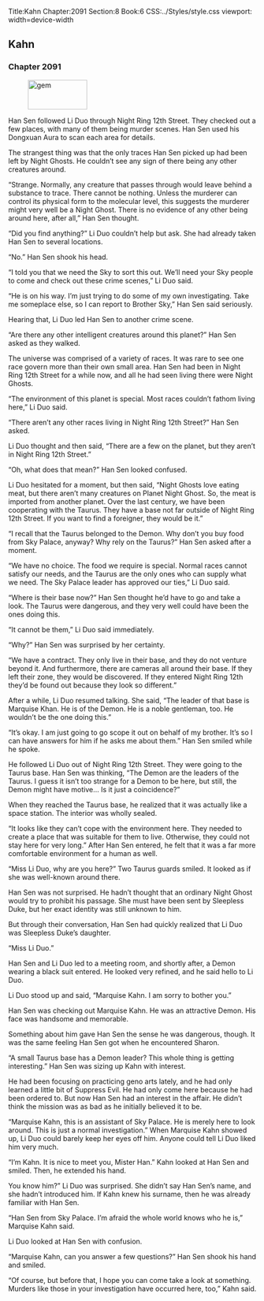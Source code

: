 Title:Kahn 
Chapter:2091 
Section:8 
Book:6 
CSS:../Styles/style.css 
viewport: width=device-width
  
## Kahn
### Chapter 2091 
<figure>
	<img src="../Images/gem.gif" alt="gem" id="gem" width="120" height="60" />
</figure>
  

  
  Han Sen followed Li Duo through Night Ring 12th Street. They checked out a few places, with many of them being murder scenes. Han Sen used his Dongxuan Aura to scan each area for details.

The strangest thing was that the only traces Han Sen picked up had been left by Night Ghosts. He couldn’t see any sign of there being any other creatures around.

“Strange. Normally, any creature that passes through would leave behind a substance to trace. There cannot be nothing. Unless the murderer can control its physical form to the molecular level, this suggests the murderer might very well be a Night Ghost. There is no evidence of any other being around here, after all,” Han Sen thought.

“Did you find anything?” Li Duo couldn’t help but ask. She had already taken Han Sen to several locations.

“No.” Han Sen shook his head.

“I told you that we need the Sky to sort this out. We’ll need your Sky people to come and check out these crime scenes,” Li Duo said.

“He is on his way. I’m just trying to do some of my own investigating. Take me someplace else, so I can report to Brother Sky,” Han Sen said seriously.

Hearing that, Li Duo led Han Sen to another crime scene.

“Are there any other intelligent creatures around this planet?” Han Sen asked as they walked.

The universe was comprised of a variety of races. It was rare to see one race govern more than their own small area. Han Sen had been in Night Ring 12th Street for a while now, and all he had seen living there were Night Ghosts.

“The environment of this planet is special. Most races couldn’t fathom living here,” Li Duo said.

“There aren’t any other races living in Night Ring 12th Street?” Han Sen asked.

Li Duo thought and then said, “There are a few on the planet, but they aren’t in Night Ring 12th Street.”

“Oh, what does that mean?” Han Sen looked confused.

Li Duo hesitated for a moment, but then said, “Night Ghosts love eating meat, but there aren’t many creatures on Planet Night Ghost. So, the meat is imported from another planet. Over the last century, we have been cooperating with the Taurus. They have a base not far outside of Night Ring 12th Street. If you want to find a foreigner, they would be it.”

“I recall that the Taurus belonged to the Demon. Why don’t you buy food from Sky Palace, anyway? Why rely on the Taurus?” Han Sen asked after a moment.

“We have no choice. The food we require is special. Normal races cannot satisfy our needs, and the Taurus are the only ones who can supply what we need. The Sky Palace leader has approved our ties,” Li Duo said.

“Where is their base now?” Han Sen thought he’d have to go and take a look. The Taurus were dangerous, and they very well could have been the ones doing this.

“It cannot be them,” Li Duo said immediately.

“Why?” Han Sen was surprised by her certainty.

“We have a contract. They only live in their base, and they do not venture beyond it. And furthermore, there are cameras all around their base. If they left their zone, they would be discovered. If they entered Night Ring 12th they’d be found out because they look so different.”

After a while, Li Duo resumed talking. She said, “The leader of that base is Marquise Khan. He is of the Demon. He is a noble gentleman, too. He wouldn’t be the one doing this.”

“It’s okay. I am just going to go scope it out on behalf of my brother. It’s so I can have answers for him if he asks me about them.” Han Sen smiled while he spoke.

He followed Li Duo out of Night Ring 12th Street. They were going to the Taurus base. Han Sen was thinking, “The Demon are the leaders of the Taurus. I guess it isn’t too strange for a Demon to be here, but still, the Demon might have motive… Is it just a coincidence?”

When they reached the Taurus base, he realized that it was actually like a space station. The interior was wholly sealed.

“It looks like they can’t cope with the environment here. They needed to create a place that was suitable for them to live. Otherwise, they could not stay here for very long.” After Han Sen entered, he felt that it was a far more comfortable environment for a human as well.

“Miss Li Duo, why are you here?” Two Taurus guards smiled. It looked as if she was well-known around there.

Han Sen was not surprised. He hadn’t thought that an ordinary Night Ghost would try to prohibit his passage. She must have been sent by Sleepless Duke, but her exact identity was still unknown to him.

But through their conversation, Han Sen had quickly realized that Li Duo was Sleepless Duke’s daughter.

“Miss Li Duo.”

Han Sen and Li Duo led to a meeting room, and shortly after, a Demon wearing a black suit entered. He looked very refined, and he said hello to Li Duo.

Li Duo stood up and said, “Marquise Kahn. I am sorry to bother you.”

Han Sen was checking out Marquise Kahn. He was an attractive Demon. His face was handsome and memorable.

Something about him gave Han Sen the sense he was dangerous, though. It was the same feeling Han Sen got when he encountered Sharon.

“A small Taurus base has a Demon leader? This whole thing is getting interesting.” Han Sen was sizing up Kahn with interest.

He had been focusing on practicing geno arts lately, and he had only learned a little bit of Suppress Evil. He had only come here because he had been ordered to. But now Han Sen had an interest in the affair. He didn’t think the mission was as bad as he initially believed it to be.

“Marquise Kahn, this is an assistant of Sky Palace. He is merely here to look around. This is just a normal investigation.” When Marquise Kahn showed up, Li Duo could barely keep her eyes off him. Anyone could tell Li Duo liked him very much.

“I’m Kahn. It is nice to meet you, Mister Han.” Kahn looked at Han Sen and smiled. Then, he extended his hand.

You know him?” Li Duo was surprised. She didn’t say Han Sen’s name, and she hadn’t introduced him. If Kahn knew his surname, then he was already familiar with Han Sen.

“Han Sen from Sky Palace. I’m afraid the whole world knows who he is,” Marquise Kahn said.

Li Duo looked at Han Sen with confusion.

“Marquise Kahn, can you answer a few questions?” Han Sen shook his hand and smiled.

“Of course, but before that, I hope you can come take a look at something. Murders like those in your investigation have occurred here, too,” Kahn said.
